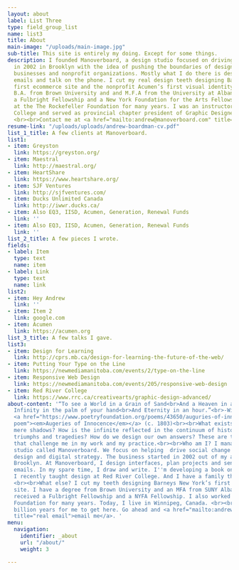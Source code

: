 ```yaml
---
layout: about
label: List Three
type: field_group_list
name: list3
title: About
main-image: "/uploads/main-image.jpg"
sub-title: This site is entirely my doing. Except for some things.
description: I founded Manoverboard, a design studio focused on driving social change,
  in 2002 in Brooklyn with the idea of pushing the boundaries of design for innovative
  businesses and nonprofit organizations. Mostly what I do there is design and send
  emails and talk on the phone. I cut my real design teeth designing Barneys New York’s
  first ecommerce site and the nonprofit Acumen’s first visual identity. I hold a
  B.A. from Brown University and and M.F.A from the University at Albany SUNY. I received
  a Fulbright Fellowship and a New York Foundation for the Arts Fellowship. I worked
  at the The Rockefeller Foundation for many years. I was an instructor at Red River
  College and served as provincial chapter president of Graphic Designers of Canada.
  <br><br>Contact me at <a href="mailto:andrew@manoverboard.com" title="">andrew@manoverboard.com</a>
resume-link: "/uploads/uploads/andrew-boardman-cv.pdf"
list_1_title: A few clients at Manoverboard.
list1:
- item: Greyston
  link: https://greyston.org/
- item: Maestral
  link: http://maestral.org/
- item: HeartShare
  link: https://www.heartshare.org/
- item: SJF Ventures
  link: http://sjfventures.com/
- item: Ducks Unlimited Canada
  link: http://iwwr.ducks.ca/
- item: Also EQ3, IISD, Acumen, Generation, Renewal Funds
  link: ''
- item: Also EQ3, IISD, Acumen, Generation, Renewal Funds
  link: ''
list_2_title: A few pieces I wrote.
fields:
- label: Item
  type: text
  name: item
- label: Link
  type: text
  name: link
list2:
- item: Hey Andrew
  link: ''
- item: Item 2
  link: google.com
- item: Acumen
  link: https://acumen.org
list_3_title: A few talks I gave.
list3:
- item: Design for Learning
  link: http://cprs.mb.ca/design-for-learning-the-future-of-the-web/
- item: Putting Your Type on the Line
  link: https://newmediamanitoba.com/events/2/type-on-the-line
- item: Responsive Web Design
  link: https://newmediamanitoba.com/events/205/responsive-web-design
- item: Red River College
  link: https://www.rrc.ca/creativearts/graphic-design-advanced/
about-content: '“To see a World in a Grain of Sand<br>And a Heaven in a Wild Flower,<br>Hold
  Infinity in the palm of your hand<br>And Eternity in an hour.”<br>-William Blake,
  <a href="https://www.poetryfoundation.org/poems/43650/auguries-of-innocence" title="full
  poem"><em>Augeries of Innocence</em></a> (c. 1803)<br><br>What exists beyond our
  mere shadows? How is the infinite reflected in the continuum of history''s unfolding
  triumphs and tragedies? How do we design our own answers? These are the questions
  that challenge me in my work and my practice.<br><br>Who am I? I manage a design
  studio called Manoverboard. We focus on helping  drive social change through human-centered
  design and digital strategy. The business started in 2002 out of my apartment in
  Brooklyn. At Manoverboard, I design interfaces, plan projects and send a lot of
  emails. In my spare time, I draw and write. I''m developing a book on design responsibility.
  I recently taught design at Red River College. And I have a family that I adore.
  <br><br>What else? I cut my teeth designing Barneys New York’s first e-commerce
  site. I have a degree from Brown University and an MFA from SUNY Albany. I also
  received a Fulbright Fellowship and a NYFA Fellowship. I also worked at The Rockefeller
  Foundation for many years. Today, I live in Winnipeg, Canada. <br><br>It took 13.8
  billion years for me to get here. Go ahead and <a href="mailto:andrew@manoverboard.com"
  title="real email">email me</a>. '
menu:
  navigation:
    identifier: _about
    url: "/about/"
    weight: 3

---
```

